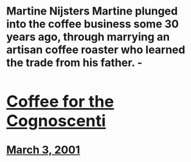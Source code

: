 # Martine Nijsters Martine plunged into the coffee business some 30 years ago, through marrying an artisan coffee roaster who learned the trade from his father. - [<h2>Coffee for the Cognoscenti</h2>March 3, 2001](https://ineedcoffee.com/coffee-for-the-cognoscenti/)